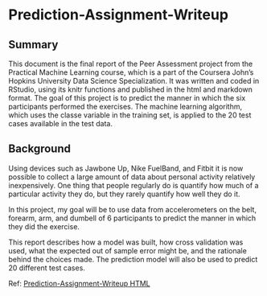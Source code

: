 # Prediction-Assignment-Writeup


## Summary
This document is the final report of the Peer Assessment project from the Practical Machine Learning course, which is a part of the Coursera John’s Hopkins University Data Science Specialization. It was written and coded in RStudio, using its knitr functions and published in the html and markdown format. The goal of this project is to predict the manner in which the six participants performed the exercises. The machine learning algorithm, which uses the classe variable in the training set, is applied to the 20 test cases available in the test data.

## Background

Using devices such as Jawbone Up, Nike FuelBand, and Fitbit it is now possible to collect a large amount of data about personal activity relatively inexpensively. One thing that people regularly do is quantify how much of a particular activity they do, but they rarely quantify how well they do it. 

In this project, my goal will be to use data from accelerometers on the belt, forearm, arm, and dumbell of 6 participants to predict the manner in which they did the exercise.

This report describes how a model was built, how cross validation was used, what the expected out of sample error might be, and the rationale behind the choices made. The prediction model will also be used to predict 20 different test cases.

Ref: [Prediction-Assignment-Writeup HTML](https://rpubs.com/groupejopa/728147)
